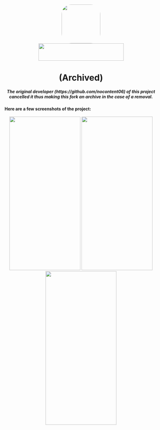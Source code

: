 <div align="center">
<img src="https://github.com/hostedbyjustus/My-2ndra1n-Fork/assets/139512773/3d75f8bc-0ed0-4d69-8f87-8b3999482c95" height="128" width="128" style="border-radius:25%">
<div align="center">
<img src="https://github.com/hostedbyjustus/My-2ndra1n-Fork/assets/139512773/d3f8ffab-5399-4c74-aafa-a4202d8191f8"  height="57" width="281"> 
<h1> (Archived) 
</div>

<h5 align="center"> The original developer (https://github.com/nocontent06) of this project cancelled it thus making this fork an archive in the case of a removal. 

<h4 align="left"> Here are a few screenshots of the project:

<div align="center">
<br/>
<img src="https://github.com/hostedbyjustus/My-2ndra1n-Fork/assets/139512773/0ab1f82d-cc5a-4aab-88a9-1e278ae01b6e" height="506" width="234"> <img src="https://github.com/hostedbyjustus/My-2ndra1n-Fork/assets/139512773/1ee5b1a7-dde8-42ec-9950-d931ac53df8a" height="506" width="234"> <img src="https://github.com/hostedbyjustus/My-2ndra1n-Fork/assets/139512773/5926e57d-286d-4b45-b652-8701d7bd4df0" height="506" width="234">
</div>
